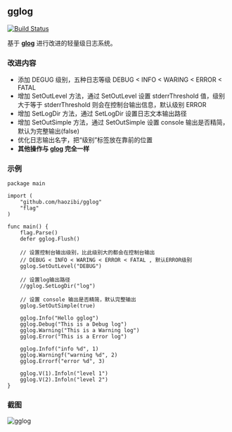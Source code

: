 ## gglog

[![Build Status](https://travis-ci.org/haozibi/gglog.svg?branch=master)](https://travis-ci.org/haozibi/gglog)

基于 **[glog](https://github.com/golang/glog)** 进行改进的轻量级日志系统。

### 改进内容

* 添加 DEGUG 级别，五种日志等级 DEBUG < INFO < WARING < ERROR < FATAL
* 增加 SetOutLevel 方法，通过 SetOutLevel 设置 stderrThreshold 值，级别大于等于 stderrThreshold 则会在控制台输出信息，默认级别 ERROR
* 增加 SetLogDir 方法，通过 SetLogDir 设置日志文本输出路径
* 增加 SetOutSimple 方法，通过 SetOutSimple 设置 console 输出是否精简，默认为完整输出(false)
* 优化日志输出名字，把“级别”标签放在靠前的位置
* **其他操作与 [glog](https://github.com/golang/glog) 完全一样**

### 示例
```
package main

import (
    "github.com/haozibi/gglog"
    "flag"
)

func main() {
    flag.Parse()
    defer gglog.Flush()

    // 设置控制台输出级别，比此级别大的都会在控制台输出
    // DEBUG < INFO < WARING < ERROR < FATAL , 默认ERROR级别
    gglog.SetOutLevel("DEBUG")
    
    // 设置log输出路径
    //gglog.SetLogDir("log")
    
    // 设置 console 输出是否精简，默认完整输出
    gglog.SetOutSimple(true)

    gglog.Info("Hello gglog")
    gglog.Debug("This is a Debug log")
    gglog.Warning("This is a Warning log")
    gglog.Error("This is a Error log")

    gglog.Infof("info %d", 1)
    gglog.Warningf("warning %d", 2)
    gglog.Errorf("error %d", 3)

    gglog.V(1).Infoln("level 1")
    gglog.V(2).Infoln("level 2")
}
```

### 截图

![gglog](https://ooo.0o0.ooo/2016/12/01/583fca29a4557.png)
